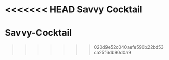 <<<<<<< HEAD
Savvy Cocktail
=======
# Savvy-Cocktail
>>>>>>> 020d9e52c040aefe590b22bd53ca25f6db90d0a9
